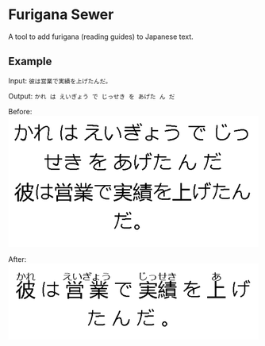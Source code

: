 
# Furigana Sewer

A tool to add furigana (reading guides) to Japanese text.

## Example

Input: `彼は営業で実績を上げたんだ。`

Output: `かれ は えいぎょう で じっせき を あげた ん だ`

Before:
![before](before.png)

After:
![after](after.png)
